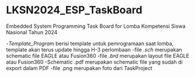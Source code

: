 # LKSN2024_ESP_TaskBoard
Embedded System Programming Task Board for Lomba Kompetensi Siswa Nasional Tahun 2024

-*Template_Program* berisi template untuk pemrogramaan saat lomba, template akan terus update hingga H-3 perlombaan
-file *.sch* merupakan schematic file EAGLE atau Fusion360
-file *.brd* merupakan layout file EAGLE atau Fusion360
-Schematic .pdf merupakan schematic file yang sudah di export dalam PDF
-file .png merupakan foto dari TaskProject
